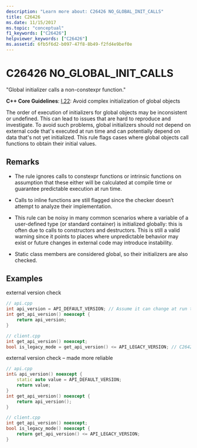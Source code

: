 ```yaml
---
description: "Learn more about: C26426 NO_GLOBAL_INIT_CALLS"
title: C26426
ms.date: 11/15/2017
ms.topic: "conceptual"
f1_keywords: ["C26426"]
helpviewer_keywords: ["C26426"]
ms.assetid: 6fb5f6d2-b097-47f8-8b49-f2fd4e9bef0e
---
```

# C26426 NO_GLOBAL_INIT_CALLS

"Global initializer calls a non-constexpr function."

**C++ Core Guidelines**:
[I.22](https://github.com/isocpp/CppCoreGuidelines/blob/master/CppCoreGuidelines.md#i22-avoid-complex-initialization-of-global-objects): Avoid complex initialization of global objects

The order of execution of initializers for global objects may be inconsistent or undefined. This can lead to issues that are hard to reproduce and investigate. To avoid such problems, global initializers should not depend on external code that's executed at run time and can potentially depend on data that's not yet initialized. This rule flags cases where global objects call functions to obtain their initial values.

## Remarks

- The rule ignores calls to constexpr functions or intrinsic functions on assumption that these either will be calculated at compile time or guarantee predictable execution at run time.

- Calls to inline functions are still flagged since the checker doesn’t attempt to analyze their implementation.

- This rule can be noisy in many common scenarios where a variable of a user-defined type (or standard container) is initialized globally: this is often due to calls to constructors and destructors. This is still a valid warning since it points to places where unpredictable behavior may exist or future changes in external code may introduce instability.

- Static class members are considered global, so their initializers are also checked.

## Examples

external version check

```cpp
// api.cpp
int api_version = API_DEFAULT_VERSION; // Assume it can change at run time, hence non-const.
int get_api_version() noexcept {
    return api_version;
}

// client.cpp
int get_api_version() noexcept;
bool is_legacy_mode = get_api_version() <= API_LEGACY_VERSION; // C26426, also stale value
```

external version check – made more reliable

```cpp
// api.cpp
int& api_version() noexcept {
    static auto value = API_DEFAULT_VERSION;
    return value;
}
int get_api_version() noexcept {
    return api_version();
}

// client.cpp
int get_api_version() noexcept;
bool is_legacy_mode() noexcept {
    return get_api_version() <= API_LEGACY_VERSION;
}
```
